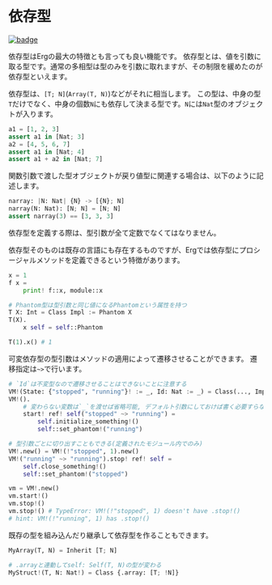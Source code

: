 # 依存型

[![badge](https://img.shields.io/endpoint.svg?url=https%3A%2F%2Fgezf7g7pd5.execute-api.ap-northeast-1.amazonaws.com%2Fdefault%2Fsource_up_to_date%3Fowner%3Derg-lang%26repos%3Derg%26ref%3Dmain%26path%3Ddoc/EN/syntax/type/14_dependent.md%26commit_hash%3D06f8edc9e2c0cee34f6396fd7c64ec834ffb5352)](https://gezf7g7pd5.execute-api.ap-northeast-1.amazonaws.com/default/source_up_to_date?owner=erg-lang&repos=erg&ref=main&path=doc/EN/syntax/type/14_dependent.md&commit_hash=06f8edc9e2c0cee34f6396fd7c64ec834ffb5352)

依存型はErgの最大の特徴とも言っても良い機能です。
依存型とは、値を引数に取る型です。通常の多相型は型のみを引数に取れますが、その制限を緩めたのが依存型といえます。

依存型は、`[T; N]`(`Array(T, N)`)などがそれに相当します。
この型は、中身の型`T`だけでなく、中身の個数`N`にも依存して決まる型です。`N`には`Nat`型のオブジェクトが入ります。

```python
a1 = [1, 2, 3]
assert a1 in [Nat; 3]
a2 = [4, 5, 6, 7]
assert a1 in [Nat; 4]
assert a1 + a2 in [Nat; 7]
```

関数引数で渡した型オブジェクトが戻り値型に関連する場合は、以下のように記述します。

```python
narray: |N: Nat| {N} -> [{N}; N]
narray(N: Nat): [N; N] = [N; N]
assert narray(3) == [3, 3, 3]
```

依存型を定義する際は、型引数が全て定数でなくてはなりません。

依存型そのものは既存の言語にも存在するものですが、Ergでは依存型にプロシージャルメソッドを定義できるという特徴があります。

```python
x = 1
f x =
    print! f::x, module::x

# Phantom型は型引数と同じ値になるPhantomという属性を持つ
T X: Int = Class Impl := Phantom X
T(X).
    x self = self::Phantom

T(1).x() # 1
```

可変依存型の型引数はメソッドの適用によって遷移させることができます。
遷移指定は`~>`で行います。

```python
# `Id`は不変型なので遷移させることはできないことに注意する
VM!(State: {"stopped", "running"}! := _, Id: Nat := _) = Class(..., Impl := Phantom! State)
VM!().
    # 変わらない変数は`_`を渡せば省略可能, デフォルト引数にしておけば書く必要すらない
    start! ref! self("stopped" ~> "running") =
        self.initialize_something!()
        self::set_phantom!("running")

# 型引数ごとに切り出すこともできる(定義されたモジュール内でのみ)
VM!.new() = VM!(!"stopped", 1).new()
VM!("running" ~> "running").stop! ref! self =
    self.close_something!()
    self::set_phantom!("stopped")

vm = VM!.new()
vm.start!()
vm.stop!()
vm.stop!() # TypeError: VM!(!"stopped", 1) doesn't have .stop!()
# hint: VM!(!"running", 1) has .stop!()
```

既存の型を組み込んだり継承して依存型を作ることもできます。

```python
MyArray(T, N) = Inherit [T; N]

# .arrayと連動してself: Self(T, N)の型が変わる
MyStruct!(T, N: Nat!) = Class {.array: [T; !N]}
```
